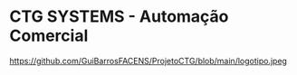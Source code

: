 # CTG SYSTEMS - Automação Comercial

https://github.com/GuiBarrosFACENS/ProjetoCTG/blob/main/logotipo.jpeg

